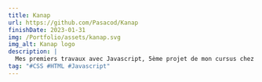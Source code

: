 ```yaml
---
title: Kanap
url: https://github.com/Pasacod/Kanap
finishDate: 2023-01-31
img: /Portfolio/assets/kanap.svg
img_alt: Kanap logo
description: |
  Mes premiers travaux avec Javascript, 5ème projet de mon cursus chez OpenClassrooms. Le goal ici était d'unifier les travaux faits sur l'API avec le front-end. 4 pages devaient être mises en place : une page d'accueil pour afficher tous les produits disponibles à la vente, une page produit pour afficher les détails d'un produit spécifique, une page panier pour résumer les produits ajoutés par l'utilisateur et une page de confirmation pour afficher un message de confirmation de commande. L'API utilisée n'a pas encore été optimisée pour prendre en compte la quantité et la couleur des produits achetés.
tag: "#CSS #HTML #Javascript"
---
```


